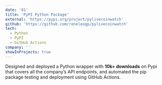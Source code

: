 ```yaml
---
date: '01'
title: 'PyPI Python Package'
external: 'https://pypi.org/project/pylivecoinwatch'
github: 'https://github.com/reneleogp/pylivecoinwatch'
tech:
  - Python
  - PyPI
  - GitHub Actions
company: ''
showInProjects: true
---
```


Designed and deployed a Python wrapper with **10k+ downloads** on Pypi that covers all the company’s API endpoints, and automated the pip package testing and deployment using GitHub Actions.
